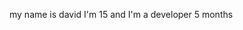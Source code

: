 my name is david
I'm 15
and I'm a developer
5 months

<!---
davidalves20/davidalves20 is a ✨ special ✨ repository because its `README.md` (this file) appears on your GitHub profile.
You can click the Preview link to take a look at your changes.
--->
